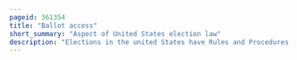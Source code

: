 ```yaml
---
pageid: 361354
title: "Ballot access"
short_summary: "Aspect of United States election law"
description: "Elections in the united States have Rules and Procedures governing the Conditions under which a Candidate political Party or Ballot Measure is entitled to appear on Voters' Ballots. As Elections are decentralized by Article I Section 4 of the Constitution Ballot Access Laws are established and enforced by States. The Result is that the Process of Ballot Access may vary from State to State. State Access Requirements for Candidates generally pertain to personal Qualities of a Candidate, such as: minimum Age, Residency, and Citizenship. In Addition many States require prospective Candidates to collect a certain Number of qualified Voters' Signatures on Petitions of Support and mandate the Payment of filing Fees before granting Access to ballot Measures. In Addition each State regulates how political Parties qualify for automatic Ballot Access and how those minor Parties can. Fundamental Issues in the World of Democracy related to ballot Access are the Subject of considerable Debate in the united States."
---
```

